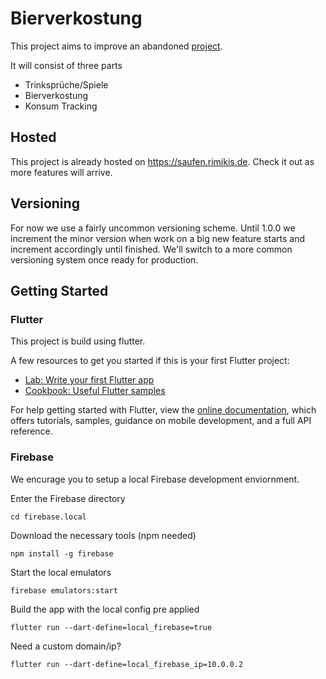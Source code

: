# Bierverkostung
This project aims to improve an abandoned [project](https://bitbucket.org/jufickel/bierverkostung).

It will consist of three parts
 - Trinksprüche/Spiele
 - Bierverkostung
 - Konsum Tracking

## Hosted
This project is already hosted on https://saufen.rimikis.de. Check it out as more features will arrive.

## Versioning
For now we use a fairly uncommon versioning scheme. Until 1.0.0 we increment the minor version when work on a big new feature starts and increment accordingly until finished.
We'll switch to a more common versioning system once ready for production.

## Getting Started

### Flutter

This project is build using flutter.

A few resources to get you started if this is your first Flutter project:

- [Lab: Write your first Flutter app](https://flutter.dev/docs/get-started/codelab)
- [Cookbook: Useful Flutter samples](https://flutter.dev/docs/cookbook)

For help getting started with Flutter, view the
[online documentation](https://flutter.dev/docs), which offers tutorials,
samples, guidance on mobile development, and a full API reference.

### Firebase

We encurage you to setup a local Firebase development enviornment.

Enter the Firebase directory
```
cd firebase.local
```

Download the necessary tools (npm needed)
```
npm install -g firebase
```

Start the local emulators
```
firebase emulators:start
```

Build the app with the local config pre applied
```
flutter run --dart-define=local_firebase=true
```
Need a custom domain/ip? 
```
flutter run --dart-define=local_firebase_ip=10.0.0.2
```